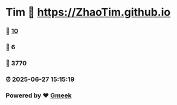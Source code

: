 # Tim :link: https://ZhaoTim.github.io 
### :page_facing_up: [10](https://ZhaoTim.github.io/tag.html) 
### :speech_balloon: 6 
### :hibiscus: 3770 
### :alarm_clock: 2025-06-27 15:15:19 
### Powered by :heart: [Gmeek](https://github.com/Meekdai/Gmeek)

